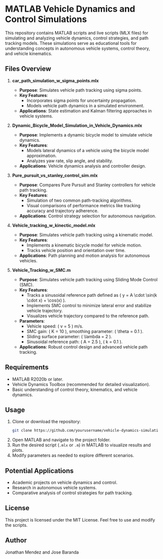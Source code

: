# MATLAB Vehicle Dynamics and Control Simulations

This repository contains MATLAB scripts and live scripts (MLX files) for simulating and analyzing vehicle dynamics, control strategies, and path tracking models. These simulations serve as educational tools for understanding concepts in autonomous vehicle systems, control theory, and vehicle kinematics.

## **Files Overview**

1. **car_path_simulation_w_sigma_points.mlx**
   - **Purpose**: Simulates vehicle path tracking using sigma points.
   - **Key Features**:
     - Incorporates sigma points for uncertainty propagation.
     - Models vehicle path dynamics in a simulated environment.
   - **Applications**: State estimation and Kalman filtering approaches in vehicle systems.

2. **Dynamic_Bicycle_Model_Simulation_in_Vehicle_Dynamics.mlx**
   - **Purpose**: Implements a dynamic bicycle model to simulate vehicle dynamics.
   - **Key Features**:
     - Models lateral dynamics of a vehicle using the bicycle model approximation.
     - Analyzes yaw rate, slip angle, and stability.
   - **Applications**: Vehicle dynamics analysis and controller design.

3. **Pure_pursuit_vs_stanley_control_sim.mlx**
   - **Purpose**: Compares Pure Pursuit and Stanley controllers for vehicle path tracking.
   - **Key Features**:
     - Simulation of two common path-tracking algorithms.
     - Visual comparisons of performance metrics like tracking accuracy and trajectory adherence.
   - **Applications**: Control strategy selection for autonomous navigation.

4. **Vehicle_tracking_w_kinectic_model.mlx**
   - **Purpose**: Simulates vehicle path tracking using a kinematic model.
   - **Key Features**:
     - Implements a kinematic bicycle model for vehicle motion.
     - Tracks vehicle position and orientation over time.
   - **Applications**: Path planning and motion analysis for autonomous vehicles.

5. **Vehicle_Tracking_w_SMC.m**
   - **Purpose**: Simulates vehicle path tracking using Sliding Mode Control (SMC).
   - **Key Features**:
     - Tracks a sinusoidal reference path defined as \( y = A \cdot \sin(k \cdot x) + \cos(x) \).
     - Implements SMC control to minimize lateral error and stabilize vehicle trajectory.
     - Visualizes vehicle trajectory compared to the reference path.
   - **Parameters**:
     - Vehicle speed: \( v = 5 \) m/s.
     - SMC gain: \( K = 10 \), smoothing parameter: \( \theta = 0.1 \).
     - Sliding surface parameter: \( \lambda = 2 \).
     - Sinusoidal reference path: \( A = 2.5 \), \( k = 0.1 \).
   - **Applications**: Robust control design and advanced vehicle path tracking.

## **Requirements**

- MATLAB R2020b or later.
- Vehicle Dynamics Toolbox (recommended for detailed visualization).
- Basic understanding of control theory, kinematics, and vehicle dynamics.

## **Usage**

1. Clone or download the repository:
   ```bash
   git clone https://github.com/yourusername/vehicle-dynamics-simulations.git
   ```
2. Open MATLAB and navigate to the project folder.
3. Run the desired script (`.mlx` or `.m`) in MATLAB to visualize results and plots.
4. Modify parameters as needed to explore different scenarios.

## **Potential Applications**

- Academic projects on vehicle dynamics and control.
- Research in autonomous vehicle systems.
- Comparative analysis of control strategies for path tracking.

## **License**

This project is licensed under the MIT License. Feel free to use and modify the scripts.

## **Author**

Jonathan Mendez and Jose Baranda
